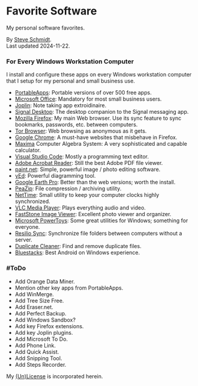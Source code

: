 
# Favorite Software
My personal software favorites.

By [Steve Schmidt](mailto:steve@czmyt.com).<br />
Last updated 2024-11-22.

### For Every Windows Workstation Computer

I install and configure these apps on every Windows workstation computer that I setup for my personal and small business use.

- [PortableApps](https://portableapps.com/): Portable versions of over 500 free apps.
- [Microsoft Office](https://www.microsoft.com/en-us/microsoft-365/): Mandatory for most small business users.
- [Joplin](https://joplinapp.org/): Note taking app extroidinaire.
- [Signal Desktop](https://signal.org/download/): The desktop companion to the Signal messaging app.
- [Mozilla Firefox](https://www.mozilla.org/en-US/firefox/new/): My main Web browser. Use its sync feature to sync bookmarks, passwords, etc. between computers.
- [Tor Browser](https://www.torproject.org/download/): Web browsing as anonymous as it gets.
- [Google Chrome](https://www.google.com/chrome/index.html): A must-have websites that misbehave in Firefox.
- [Maxima](https://maxima.sourceforge.io/) Computer Algebra System: A very sophisticated and capable calculator.
- [Visual Studio Code](https://code.visualstudio.com/): Mostly a programming text editor.
- [Adobe Acrobat Reader](https://get.adobe.com/reader/): Still the best Adobe PDF file viewer.
- [paint.net](https://getpaint.net/): Simple, powerful image / photo editing software.
- [yEd](https://www.yworks.com/products/yed): Powerful diagramming tool.
- [Google Earth Pro](https://www.google.com/earth/about/versions/): Better than the web versions; worth the install.
- [PeaZip](https://peazip.github.io/): File compression / archiving utility.
- [NetTime](https://timesynctool.com/): Small utility to keep your computer clocks highly synchronized.
- [VLC Media Player](https://www.videolan.org/vlc/): Plays everything audio and video.
- [FastStone Image Viewer](https://www.faststone.org/): Excellent photo viewer and organizer.
- [Microsoft PowerToys](https://learn.microsoft.com/en-us/windows/powertoys/): Some great utilities for Windows; something for everyone.
- [Resilio Sync](https://www.resilio.com/sync/): Synchronize file folders between computers without a server.
- [Duplicate Cleaner](https://www.digitalvolcano.co.uk/dcdownload_versions.html): Find and remove duplicate files.
- [Bluestacks](https://www.bluestacks.com/): Best Android on Windows experience.

### #ToDo

- Add Orange Data Miner.
- Mention other key apps from PortableApps.
- Add WinMerge.
- Add Tree Size Free.
- Add Eraser.net.
- Add Perfect Backup.
- Add Windows Sandbox?
- Add key Firefox extensions.
- Add key Joplin plugins.
- Add Microsoft To Do.
- Add Phone Link.
- Add Quick Assist.
- Add Snipping Tool.
- Add Steps Recorder.

My [(Un)License](UNLICENSE.md) is incorporated herein.
